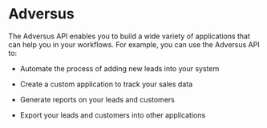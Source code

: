 # Adversus

The Adversus API enables you to build a wide variety of applications that can help you in your workflows. For example, you can use the Adversus API to:

- Automate the process of adding new leads into your system

- Create a custom application to track your sales data

- Generate reports on your leads and customers

- Export your leads and customers into other applications
